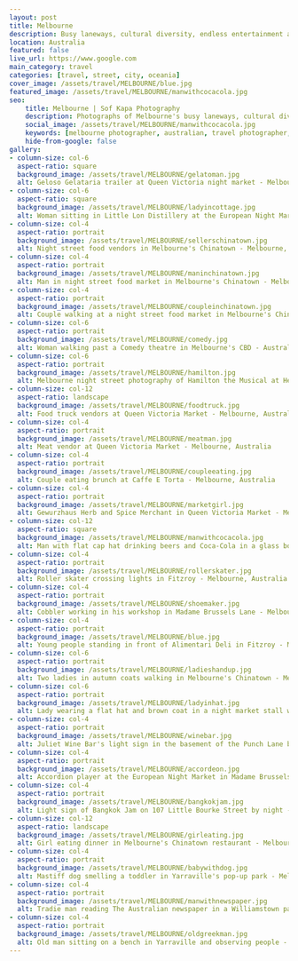 ```yaml
---
layout: post
title: Melbourne
description: Busy laneways, cultural diversity, endless entertainment and best coffee breaks are just a few words to describe you...
location: Australia
featured: false
live_url: https://www.google.com
main_category: travel
categories: [travel, street, city, oceania]
cover_image: /assets/travel/MELBOURNE/blue.jpg
featured_image: /assets/travel/MELBOURNE/manwithcocacola.jpg
seo:
    title: Melbourne | Sof Kapa Photography
    description: Photographs of Melbourne's busy laneways, cultural diversity, endless entertainment and best coffee breaks
    social_image: /assets/travel/MELBOURNE/manwithcocacola.jpg
    keywords: [melbourne photographer, australian, travel photographer, street photography melbourne, city, oceania]
    hide-from-google: false 
gallery:
- column-size: col-6
  aspect-ratio: square
  background_image: /assets/travel/MELBOURNE/gelatoman.jpg
  alt: Geloso Gelataria trailer at Queen Victoria night market - Melbourne, Australia
- column-size: col-6
  aspect-ratio: square
  background_image: /assets/travel/MELBOURNE/ladyincottage.jpg
  alt: Woman sitting in Little Lon Distillery at the European Night Market in Madame Brussels Lane - Melbourne, Australia
- column-size: col-4
  aspect-ratio: portrait
  background_image: /assets/travel/MELBOURNE/sellerschinatown.jpg
  alt: Night street food vendors in Melbourne's Chinatown - Melbourne, Australia
- column-size: col-4
  aspect-ratio: portrait
  background_image: /assets/travel/MELBOURNE/maninchinatown.jpg
  alt: Man in night street food market in Melbourne's Chinatown - Melbourne, Australia
- column-size: col-4
  aspect-ratio: portrait
  background_image: /assets/travel/MELBOURNE/coupleinchinatown.jpg
  alt: Couple walking at a night street food market in Melbourne's Chinatown - Melbourne, Australia
- column-size: col-6
  aspect-ratio: portrait
  background_image: /assets/travel/MELBOURNE/comedy.jpg
  alt: Woman walking past a Comedy theatre in Melbourne's CBD - Australia
- column-size: col-6
  aspect-ratio: portrait
  background_image: /assets/travel/MELBOURNE/hamilton.jpg
  alt: Melbourne night street photography of Hamilton the Musical at Her Majesty's Theatre - Melbourne, Australia
- column-size: col-12
  aspect-ratio: landscape
  background_image: /assets/travel/MELBOURNE/foodtruck.jpg
  alt: Food truck vendors at Queen Victoria Market - Melbourne, Australia
- column-size: col-4
  aspect-ratio: portrait
  background_image: /assets/travel/MELBOURNE/meatman.jpg
  alt: Meat vendor at Queen Victoria Market - Melbourne, Australia
- column-size: col-4
  aspect-ratio: portrait
  background_image: /assets/travel/MELBOURNE/coupleeating.jpg
  alt: Couple eating brunch at Caffe E Torta - Melbourne, Australia
- column-size: col-4
  aspect-ratio: portrait
  background_image: /assets/travel/MELBOURNE/marketgirl.jpg
  alt: Gewurzhaus Herb and Spice Merchant in Queen Victoria Market - Melbourne, Australia
- column-size: col-12
  aspect-ratio: square
  background_image: /assets/travel/MELBOURNE/manwithcocacola.jpg
  alt: Man with flat cap hat drinking beers and Coca-Cola in a glass bottle - Melbourne, Australia
- column-size: col-4
  aspect-ratio: portrait
  background_image: /assets/travel/MELBOURNE/rollerskater.jpg
  alt: Roller skater crossing lights in Fitzroy - Melbourne, Australia
- column-size: col-4
  aspect-ratio: portrait
  background_image: /assets/travel/MELBOURNE/shoemaker.jpg
  alt: Cobbler working in his workshop in Madame Brussels Lane - Melbourne, Australia
- column-size: col-4
  aspect-ratio: portrait
  background_image: /assets/travel/MELBOURNE/blue.jpg
  alt: Young people standing in front of Alimentari Deli in Fitzroy - Melbourne, Australia
- column-size: col-6
  aspect-ratio: portrait
  background_image: /assets/travel/MELBOURNE/ladieshandup.jpg
  alt: Two ladies in autumn coats walking in Melbourne's Chinatown - Melbourne, Australia
- column-size: col-6
  aspect-ratio: portrait
  background_image: /assets/travel/MELBOURNE/ladyinhat.jpg
  alt: Lady wearing a flat hat and brown coat in a night market stall with fairy lights - Melbourne, Australia
- column-size: col-4
  aspect-ratio: portrait
  background_image: /assets/travel/MELBOURNE/winebar.jpg
  alt: Juliet Wine Bar's light sign in the basement of the Punch Lane building in Little Bourke St - Melbourne, Australia
- column-size: col-4
  aspect-ratio: portrait
  background_image: /assets/travel/MELBOURNE/accordeon.jpg
  alt: Accordion player at the European Night Market in Madame Brussels Lane - Melbourne, Australia
- column-size: col-4
  aspect-ratio: portrait
  background_image: /assets/travel/MELBOURNE/bangkokjam.jpg
  alt: Light sign of Bangkok Jam on 107 Little Bourke Street by night - Melbourne, Australia
- column-size: col-12
  aspect-ratio: landscape
  background_image: /assets/travel/MELBOURNE/girleating.jpg
  alt: Girl eating dinner in Melbourne's Chinatown restaurant - Melbourne, Australia
- column-size: col-4
  aspect-ratio: portrait
  background_image: /assets/travel/MELBOURNE/babywithdog.jpg
  alt: Mastiff dog smelling a toddler in Yarraville's pop-up park - Melbourne, Australia
- column-size: col-4
  aspect-ratio: portrait
  background_image: /assets/travel/MELBOURNE/manwithnewspaper.jpg
  alt: Tradie man reading The Australian newspaper in a Williamstown park - Melbourne, Australia
- column-size: col-4
  aspect-ratio: portrait
  background_image: /assets/travel/MELBOURNE/oldgreekman.jpg
  alt: Old man sitting on a bench in Yarraville and observing people - Melbourne, Australia
---
```


